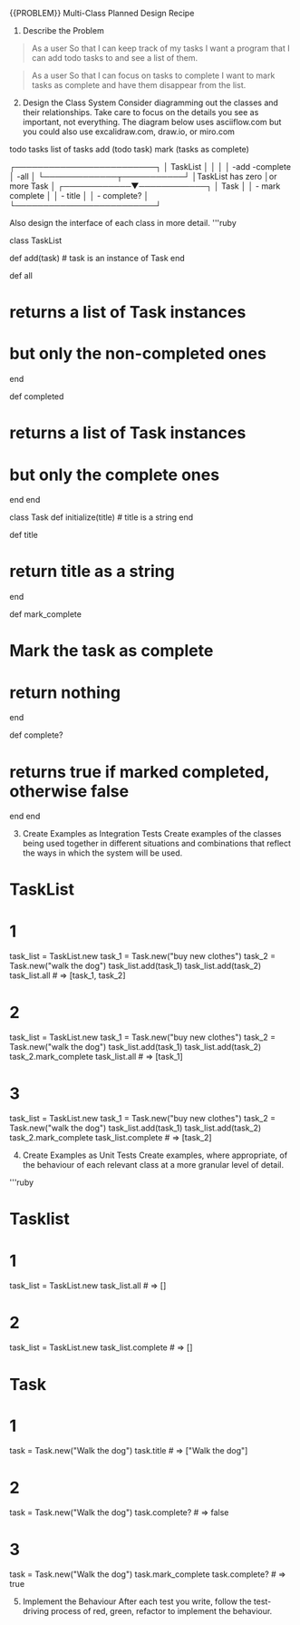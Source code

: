 {{PROBLEM}} Multi-Class Planned Design Recipe

1. Describe the Problem

> As a user
> So that I can keep track of my tasks
> I want a program that I can add todo tasks to and see a list of them.

> As a user
> So that I can focus on tasks to complete
> I want to mark tasks as complete and have them disappear from the list.

2. Design the Class System
   Consider diagramming out the classes and their relationships. Take care to focus on the details you see as important, not everything. The diagram below uses asciiflow.com but you could also use excalidraw.com, draw.io, or miro.com

todo tasks
list of tasks
add (todo task)
mark (tasks as complete)

┌─────────────────────────┐
│ TaskList │
│ │
│ -add -complete
│ -all │
└─────────────┬───────────┘
│TaskList has zero
│or more Task
│
┌────────────▼────────────┐
│ Task │
│ - mark complete │
│ - title │
│ - complete? │
└─────────────────────────┘

Also design the interface of each class in more detail.
'''ruby

class TaskList

def add(task) # task is an instance of Task
end

def all

# returns a list of Task instances

# but only the non-completed ones

end

def completed

# returns a list of Task instances

# but only the complete ones

end
end

class Task
def initialize(title) # title is a string
end

def title

# return title as a string

end

def mark_complete

# Mark the task as complete

# return nothing

end

def complete?

# returns true if marked completed, otherwise false

end
end

3. Create Examples as Integration Tests
   Create examples of the classes being used together in different situations and combinations that reflect the ways in which the system will be used.

# TaskList

# 1

task_list = TaskList.new
task_1 = Task.new("buy new clothes")
task_2 = Task.new("walk the dog")
task_list.add(task_1)
task_list.add(task_2)
task_list.all # => [task_1, task_2]

# 2

task_list = TaskList.new
task_1 = Task.new("buy new clothes")
task_2 = Task.new("walk the dog")
task_list.add(task_1)
task_list.add(task_2)
task_2.mark_complete
task_list.all # => [task_1]

# 3

task_list = TaskList.new
task_1 = Task.new("buy new clothes")
task_2 = Task.new("walk the dog")
task_list.add(task_1)
task_list.add(task_2)
task_2.mark_complete
task_list.complete # => [task_2]

4. Create Examples as Unit Tests
   Create examples, where appropriate, of the behaviour of each relevant class at a more granular level of detail.

'''ruby

# Tasklist

# 1

task_list = TaskList.new
task_list.all # => []

# 2

task_list = TaskList.new
task_list.complete # => []

# Task

# 1

task = Task.new("Walk the dog")
task.title # => ["Walk the dog"]

# 2

task = Task.new("Walk the dog")
task.complete? # => false

# 3

task = Task.new("Walk the dog")
task.mark_complete
task.complete? # => true

5. Implement the Behaviour
   After each test you write, follow the test-driving process of red, green, refactor to implement the behaviour.
